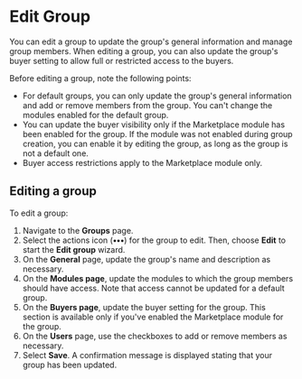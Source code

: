 # Edit Group

You can edit a group to update the group's general information and manage group members. When editing a group, you can also update the group's buyer setting to allow full or restricted access to the buyers.

Before editing a group, note the following points:

* For default groups, you can only update the group's general information and add or remove members from the group. You can't change the modules enabled for the default group.
* You can update the buyer visibility only if the Marketplace module has been enabled for the group. If the module was not enabled during group creation, you can enable it by editing the group, as long as the group is not a default one.
* &#x20;Buyer access restrictions apply to the Marketplace module only.

## Editing a group

To edit a group:

1. Navigate to the **Groups** page.
2. Select the actions icon (**•••**) for the group to edit. Then, choose **Edit** to start the **Edit group** wizard.
3. On the **General** page, update the group's name and description as necessary.
4. On the **Modules page**, update the modules to which the group members should have access. Note that access cannot be updated for a default group.
5. On the **Buyers page**, update the buyer setting for the group. This section is available only if you've enabled the Marketplace module for the group.
6. On the **Users** page, use the checkboxes to add or remove members as necessary.&#x20;
7. Select **Save**. A confirmation message is displayed stating that your group has been updated.
